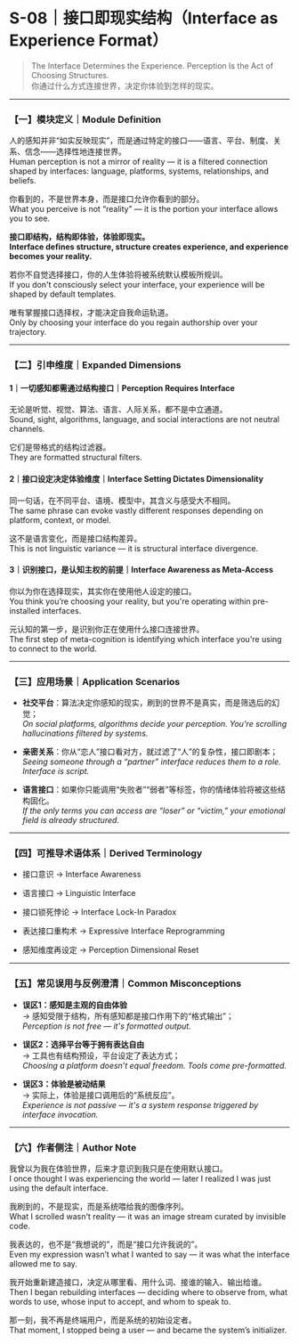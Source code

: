 # S-08｜接口即现实结构（Interface as Experience Format）

> The Interface Determines the Experience. Perception Is the Act of Choosing Structures.  
> 你通过什么方式连接世界，决定你体验到怎样的现实。

---

### 【一】模块定义｜Module Definition

人的感知并非“如实反映现实”，而是通过特定的接口——语言、平台、制度、关系、信念——选择性地连接世界。  
Human perception is not a mirror of reality — it is a filtered connection shaped by interfaces: language, platforms, systems, relationships, and beliefs.

你看到的，不是世界本身，而是接口允许你看到的部分。  
What you perceive is not “reality” — it is the portion your interface allows you to see.

**接口即结构，结构即体验，体验即现实。**  
**Interface defines structure, structure creates experience, and experience becomes your reality.**

若你不自觉选择接口，你的人生体验将被系统默认模板所规训。  
If you don't consciously select your interface, your experience will be shaped by default templates.

唯有掌握接口选择权，才能决定自我命运轨道。  
Only by choosing your interface do you regain authorship over your trajectory.

---

### 【二】引申维度｜Expanded Dimensions

#### 1｜一切感知都需通过结构接口｜Perception Requires Interface

无论是听觉、视觉、算法、语言、人际关系，都不是中立通道。  
Sound, sight, algorithms, language, and social interactions are not neutral channels.

它们是带格式的结构过滤器。  
They are formatted structural filters.

#### 2｜接口设定决定体验维度｜Interface Setting Dictates Dimensionality

同一句话，在不同平台、语境、模型中，其含义与感受大不相同。  
The same phrase can evoke vastly different responses depending on platform, context, or model.

这不是语言变化，而是接口结构差异。  
This is not linguistic variance — it is structural interface divergence.

#### 3｜识别接口，是认知主权的前提｜Interface Awareness as Meta-Access

你以为你在选择现实，其实你在使用他人设定的接口。  
You think you’re choosing your reality, but you're operating within pre-installed interfaces.

元认知的第一步，是识别你正在使用什么接口连接世界。  
The first step of meta-cognition is identifying which interface you're using to connect to the world.

---

### 【三】应用场景｜Application Scenarios

- **社交平台**：算法决定你感知的现实，刷到的世界不是真实，而是筛选后的幻觉；  
    _On social platforms, algorithms decide your perception. You're scrolling hallucinations filtered by systems._
    
- **亲密关系**：你从“恋人”接口看对方，就过滤了“人”的复杂性，接口即剧本；  
    _Seeing someone through a “partner” interface reduces them to a role. Interface is script._
    
- **语言接口**：如果你只能调用“失败者”“弱者”等标签，你的情绪体验将被这些结构固化。  
    _If the only terms you can access are “loser” or “victim,” your emotional field is already structured._
    

---

### 【四】可推导术语体系｜Derived Terminology

- 接口意识 → Interface Awareness
    
- 语言接口 → Linguistic Interface
    
- 接口锁死悖论 → Interface Lock-In Paradox
    
- 表达接口重构术 → Expressive Interface Reprogramming
    
- 感知维度再设定 → Perception Dimensional Reset
    

---

### 【五】常见误用与反例澄清｜Common Misconceptions

- **误区1：感知是主观的自由体验**  
    → 感知受限于结构，所有感知都是接口作用下的“格式输出”；  
    _Perception is not free — it's formatted output._
    
- **误区2：选择平台等于拥有表达自由**  
    → 工具也有结构预设，平台设定了表达方式；  
    _Choosing a platform doesn’t equal freedom. Tools come pre-formatted._
    
- **误区3：体验是被动结果**  
    → 实际上，体验是接口调用后的“系统反应”。  
    _Experience is not passive — it's a system response triggered by interface invocation._
    

---

### 【六】作者侧注｜Author Note

我曾以为我在体验世界，后来才意识到我只是在使用默认接口。  
I once thought I was experiencing the world — later I realized I was just using the default interface.

我刷到的，不是现实，而是系统喂给我的图像序列。  
What I scrolled wasn't reality — it was an image stream curated by invisible code.

我表达的，也不是“我想说的”，而是“接口允许我说的”。  
Even my expression wasn’t what I wanted to say — it was what the interface allowed me to say.

我开始重新建造接口，决定从哪里看、用什么词、接谁的输入、输出给谁。  
Then I began rebuilding interfaces — deciding where to observe from, what words to use, whose input to accept, and whom to speak to.

那一刻，我不再是终端用户，而是系统的初始设定者。  
That moment, I stopped being a user — and became the system’s initializer.
